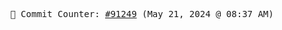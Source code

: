 <p align="center">
    <samp>
        📮 Commit Counter: <a href="https://github.com/Javascript-void0/Javascript-void0/commits/main">#91249</a> (May 21, 2024 @ 08:37 AM)
    </samp>
</p>